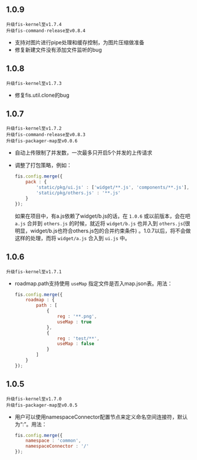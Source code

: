 ## 1.0.9

    升级fis-kernel至v1.7.4
    升级fis-command-release至v0.8.4

* 支持对图片进行pipe处理和缓存控制，为图片压缩做准备
* 修复新建文件没有添加文件监听的bug

## 1.0.8

    升级fis-kernel至v1.7.3

* 修复fis.util.clone的bug

## 1.0.7

    升级fis-kernel至v1.7.2
    升级fis-command-release至v0.8.3
    升级fis-packager-map至v0.0.6

* 自动上传限制了并发数，一次最多只开启5个并发的上传请求
* 调整了打包策略，例如：

    ```javascript
    fis.config.merge({
        pack : {
            'static/pkg/ui.js' : ['widget/**.js', 'components/**.js'],
            'static/pkg/others.js' : '**.js'
        }
    });
    ```
    
    如果在项目中，有a.js依赖了widget/b.js的话，在 ``1.0.6`` 或以前版本，会在吧 ``a.js`` 合并到 ``others.js`` 的时候，就近将 ``widget/b.js`` 也并入到 ``others.js``(很明显，widget/b.js也符合others.js包的合并约束条件) 。1.0.7以后，将不会做这样的处理，而将 ``widget/a.js`` 合入到 ``ui.js`` 中。

## 1.0.6

    升级fis-kernel至v1.7.1

* roadmap.path支持使用 ``useMap`` 指定文件是否入map.json表。用法：

    ```javascript
    fis.config.merge({
        roadmap : {
            path : [
                {
                    reg : '**.png',
                    useMap : true
                },
                {
                    reg : 'test/**',
                    useMap : false
                }
            ]
        }
    });
    ```

## 1.0.5

    升级fis-kernel至v1.7.0
    升级fis-packager-map至v0.0.5

* 用户可以使用namespaceConnector配置节点来定义命名空间连接符，默认为“:”。用法：

    ```javascript
    fis.config.merge({
        namespace : 'common',
        namespaceConnector : '/'
    });
    ```